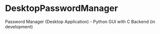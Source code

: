 # DesktopPasswordManager
Password Manager (Desktop Application) - Python GUI with C Backend (in development)
